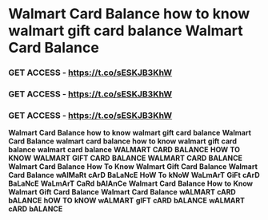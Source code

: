 # <strong>Walmart</strong> <strong>Card</strong> <strong>Balance</strong> <strong>how</strong> <strong>to</strong> <strong>know</strong> <strong>walmart</strong> <strong>gift</strong> <strong>card</strong> <strong>balance</strong> <strong>Walmart</strong> <strong>Card</strong> <strong>Balance</strong>

### <strong>GET</strong> <strong>ACCESS</strong> <strong>-</strong> <strong>https://t.co/sESKJB3KhW</strong>

### <strong>GET</strong> <strong>ACCESS</strong> <strong>-</strong> <strong>https://t.co/sESKJB3KhW</strong>

### <strong>GET</strong> <strong>ACCESS</strong> <strong>-</strong> <strong>https://t.co/sESKJB3KhW</strong>

<strong>Walmart</strong> <strong>Card</strong> <strong>Balance</strong> <strong>how</strong> <strong>to</strong> <strong>know</strong> <strong>walmart</strong> <strong>gift</strong> <strong>card</strong> <strong>balance</strong> <strong>Walmart</strong> <strong>Card</strong> <strong>Balance</strong> <strong>walmart</strong> <strong>card</strong> <strong>balance</strong> <strong>how</strong> <strong>to</strong> <strong>know</strong> <strong>walmart</strong> <strong>gift</strong> <strong>card</strong> <strong>balance</strong> <strong>walmart</strong> <strong>card</strong> <strong>balance</strong> <strong>WALMART</strong> <strong>CARD</strong> <strong>BALANCE</strong> <strong>HOW</strong> <strong>TO</strong> <strong>KNOW</strong> <strong>WALMART</strong> <strong>GIFT</strong> <strong>CARD</strong> <strong>BALANCE</strong> <strong>WALMART</strong> <strong>CARD</strong> <strong>BALANCE</strong> <strong>Walmart</strong> <strong>Card</strong> <strong>Balance</strong> <strong>How</strong> <strong>To</strong> <strong>Know</strong> <strong>Walmart</strong> <strong>Gift</strong> <strong>Card</strong> <strong>Balance</strong> <strong>Walmart</strong> <strong>Card</strong> <strong>Balance</strong> <strong>wAlMaRt</strong> <strong>cArD</strong> <strong>BaLaNcE</strong> <strong>HoW</strong> <strong>To</strong> <strong>kNoW</strong> <strong>WaLmArT</strong> <strong>GiFt</strong> <strong>cArD</strong> <strong>BaLaNcE</strong> <strong>WaLmArT</strong> <strong>CaRd</strong> <strong>bAlAnCe</strong> <strong>Walmart</strong> <strong>Card</strong> <strong>Balance</strong> <strong>How</strong> <strong>to</strong> <strong>Know</strong> <strong>Walmart</strong> <strong>Gift</strong> <strong>Card</strong> <strong>Balance</strong> <strong>Walmart</strong> <strong>Card</strong> <strong>Balance</strong> <strong>wALMART</strong> <strong>cARD</strong> <strong>bALANCE</strong> <strong>hOW</strong> <strong>TO</strong> <strong>kNOW</strong> <strong>wALMART</strong> <strong>gIFT</strong> <strong>cARD</strong> <strong>bALANCE</strong> <strong>wALMART</strong> <strong>cARD</strong> <strong>bALANCE</strong>